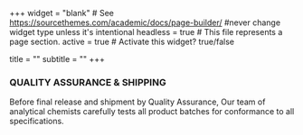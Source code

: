 +++
widget = "blank"  # See https://sourcethemes.com/academic/docs/page-builder/ #never change widget type unless it's intentional
headless = true  # This file represents a page section.
active = true  # Activate this widget? true/false

title = ""
subtitle = ""
+++

**<h3>QUALITY ASSURANCE & SHIPPING</h3>**
<p>Before final release and shipment by Quality Assurance, Our team of analytical chemists carefully tests all product batches for conformance to all specifications.</p>
